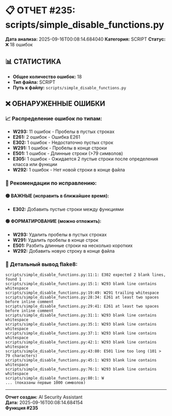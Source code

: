 # 📋 ОТЧЕТ #235: scripts/simple_disable_functions.py

**Дата анализа:** 2025-09-16T00:08:14.684040
**Категория:** SCRIPT
**Статус:** ❌ 18 ошибок

## 📊 СТАТИСТИКА

- **Общее количество ошибок:** 18
- **Тип файла:** SCRIPT
- **Путь к файлу:** `scripts/simple_disable_functions.py`

## ❌ ОБНАРУЖЕННЫЕ ОШИБКИ

### 📈 Распределение ошибок по типам:

- **W293:** 11 ошибок - Пробелы в пустых строках
- **E261:** 2 ошибок - Ошибка E261
- **E302:** 1 ошибок - Недостаточно пустых строк
- **W291:** 1 ошибок - Пробелы в конце строки
- **E501:** 1 ошибок - Длинные строки (>79 символов)
- **E305:** 1 ошибок - Ожидается 2 пустые строки после определения класса или функции
- **W292:** 1 ошибок - Нет новой строки в конце файла

### 🎯 Рекомендации по исправлению:

#### 🟡 ВАЖНЫЕ (исправить в ближайшее время):
- **E302:** Добавить пустые строки между функциями

#### 🟢 ФОРМАТИРОВАНИЕ (можно отложить):
- **W293:** Удалить пробелы в пустых строках
- **W291:** Удалить пробелы в конце строк
- **E501:** Разбить длинные строки на несколько коротких
- **W292:** Добавить новую строку в конце файла

### 📝 Детальный вывод flake8:

```
scripts/simple_disable_functions.py:11:1: E302 expected 2 blank lines, found 1
scripts/simple_disable_functions.py:15:1: W293 blank line contains whitespace
scripts/simple_disable_functions.py:19:49: W291 trailing whitespace
scripts/simple_disable_functions.py:28:34: E261 at least two spaces before inline comment
scripts/simple_disable_functions.py:29:41: E261 at least two spaces before inline comment
scripts/simple_disable_functions.py:31:1: W293 blank line contains whitespace
scripts/simple_disable_functions.py:35:1: W293 blank line contains whitespace
scripts/simple_disable_functions.py:37:1: W293 blank line contains whitespace
scripts/simple_disable_functions.py:42:1: W293 blank line contains whitespace
scripts/simple_disable_functions.py:43:80: E501 line too long (101 > 79 characters)
scripts/simple_disable_functions.py:45:1: W293 blank line contains whitespace
scripts/simple_disable_functions.py:76:1: W293 blank line contains whitespace
scripts/simple_disable_functions.py:80:1: W
... (показаны первые 1000 символов)
```

---
**Отчет создан:** AI Security Assistant  
**Дата:** 2025-09-16T00:08:14.684154  
**Функция #235**
